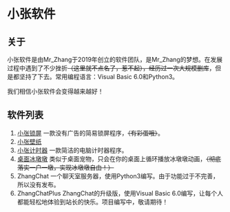 # 小张软件
## 关于
小张软件是由Mr_Zhang于2019年创立的软件团队，是Mr_Zhang的梦想。在发展过程中遇到了不少挫折~~（这里就不点名了，惹不起），经历过一次大规模删库~~，但是都坚持了下去。常用编程语言：Visual Basic 6.0和Python3。

我们相信小张软件会变得越来越好！
## 软件列表
1. [小张锁屏](https://zhanghelper.lanzouw.com/i3jhw02cqmmf)  一款没有广告的简易锁屏程序，~~（有彩蛋哦）~~。
2. [小张壁纸](https://zhanghelper.lanzouw.com/iYfLu02ji3le)
3. [小张计时器](https://zhanghelper.lanzouw.com/iYfLu02ji3le)  一款简洁的电脑计时器程序。
4. [桌面冰墩墩](https://zhanghelper.lanzouw.com/iKAme024a3sd)  类似于桌面宠物，只会在你的桌面上循环播放冰墩墩动画，~~（彻底落实一户一墩，实现冰墩墩自由！）~~
5. ZhangChat  一个聊天室服务器，使用Python3编写。由于功能过于不完善，所以没有发布。
6. ZhangChatPlus  ZhangChat的升级版，使用Visual Basic 6.0编写，让每个人都能轻松地体验到站长的快乐。项目编写中，敬请期待！

